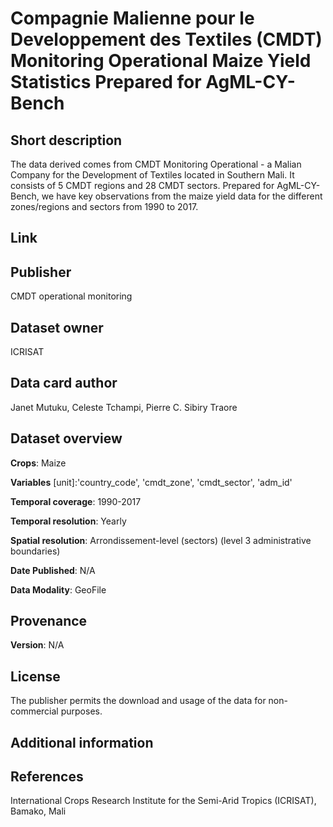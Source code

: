 # Compagnie Malienne pour le Developpement des Textiles (CMDT) Monitoring Operational Maize Yield Statistics Prepared for AgML-CY-Bench

## Short description

The data derived comes from CMDT Monitoring Operational - a Malian Company for the Development of Textiles located in Southern Mali. It consists of 5 CMDT regions and 28 CMDT sectors. Prepared for AgML-CY-Bench,  we have key observations from the maize yield data for the different zones/regions and sectors from 1990 to 2017.

## Link


## Publisher
CMDT operational monitoring

## Dataset owner
ICRISAT

## Data card author
Janet Mutuku, Celeste Tchampi, Pierre C. Sibiry Traore

## Dataset overview
**Crops**: Maize

**Variables** [unit]:'country_code', 'cmdt_zone', 'cmdt_sector', 'adm_id'

**Temporal coverage**: 1990-2017


**Temporal resolution**: Yearly

**Spatial resolution**: Arrondissement-level (sectors) (level 3 administrative boundaries)

**Date Published**: N/A

**Data Modality**: GeoFile

## Provenance
**Version**: N/A <br>


## License
The publisher permits the download and usage of the data for non-commercial purposes.

## Additional information


## References
International Crops Research Institute for the Semi-Arid Tropics (ICRISAT), Bamako, Mali